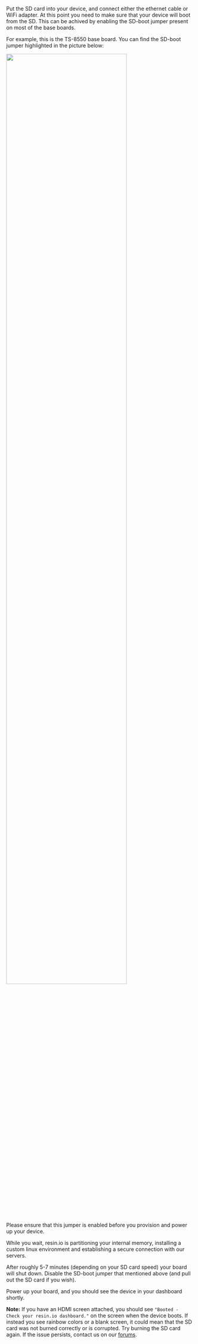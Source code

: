 Put the SD card into your device, and connect either the ethernet cable or WiFi adapter. At this point you need to make sure that your device will boot from the SD. This can be achived by enabling the SD-boot jumper present on most of the base boards.

For example, this is the TS-8550 base board. You can find the SD-boot jumper highlighted in the picture below:

<img src="/img/ts4900/ts-8550-jumper-location.jpg" width="80%">

Please ensure that this jumper is enabled before you provision and power up your device.

While you wait, resin.io is partitioning your internal memory, installing a custom linux environment and establishing a secure connection with our servers.

After roughly 5-7 minutes (depending on your SD card speed) your board will shut down. Disable the SD-boot jumper that mentioned above (and pull out the SD card if you wish). 

Power up your board, and you should see the device in your dashboard shortly.

__Note:__ If you have an HDMI screen attached, you should see `"Booted - Check your resin.io dashboard."` on the screen when the device boots. If instead you see rainbow colors or a blank screen, it could mean that the SD card was not burned correctly or is corrupted. Try burning the SD card again. If the issue persists, contact us on our [forums][forums].

[forums]:https://forums.resin.io/c/troubleshooting
